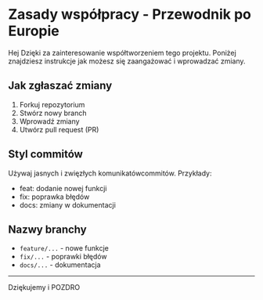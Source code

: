 # Zasady współpracy - Przewodnik po Europie
Hej
Dzięki za zainteresowanie współtworzeniem tego projektu. Poniżej znajdziesz instrukcje jak możesz się zaangażować i wprowadzać zmiany.

## Jak zgłaszać zmiany
1. Forkuj repozytorium
2. Stwórz nowy branch
3. Wprowadź zmiany
4. Utwórz pull request (PR)

## Styl commitów 
Używaj jasnych i zwięzłych komunikatówcommitów. Przykłady:
- feat: dodanie nowej funkcji
- fix: poprawka błędów
- docs: zmiany w dokumentacji

## Nazwy branchy
- `feature/...` - nowe funkcje
- `fix/...` - poprawki błędów
- `docs/...` - dokumentacja

---
Dziękujemy i POZDRO
